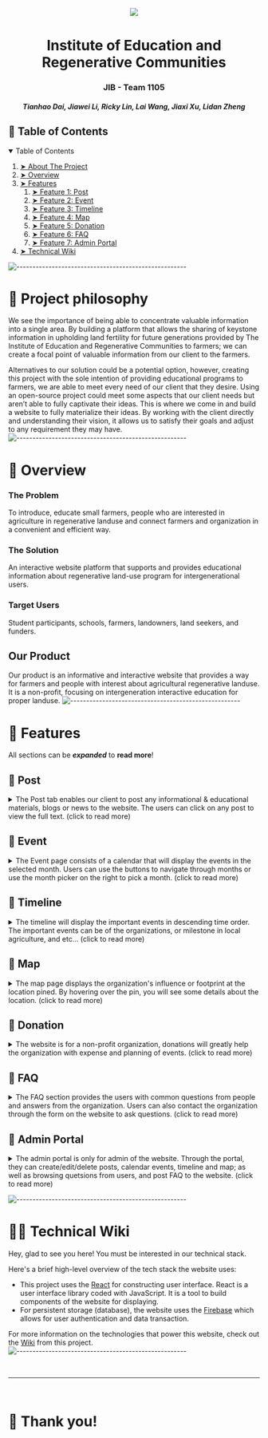 <p align="center"> 
  <img src="https://github.com/lzheng0212/JD_SLS1105/blob/main/GIF/main.png?raw=true">
<!--   <img src="https://icons-for-free.com/iconfiles/png/512/ant+design+++outlined+icons+block-1324441552634165667.png" alt="Logo" width="80px" height="80px"> -->
</p>
<h1 align="center"> Institute of Education and Regenerative Communities </h1>
<h3 align="center"> JIB - Team 1105 </h3>
<h5 align="center"> 
  Tianhao Dai, 
  Jiawei Li, 
Ricky Lin, 
Lai Wang, 
Jiaxi Xu, 
Lidan Zheng
 </h5>


<!-- TABLE OF CONTENTS -->
<h2 id="table-of-contents"> 📖 Table of Contents</h2>

<details open="open">
  <summary>Table of Contents</summary>
  <ol>
    <li><a href="#projectPhilosophy"> ➤ About The Project</a></li>
    <li><a href="#overview"> ➤ Overview</a></li>
    <li><a href="#feature"> ➤ Features </a>
       <ol>
        <li><a href="#post"> ➤ Feature 1: Post </a></li>
        <li><a href="#event"> ➤ Feature 2: Event </a></li>
        <li><a href="#timeline"> ➤ Feature 3: Timeline </a></li>
        <li><a href="#map"> ➤ Feature 4: Map </a></li>
        <li><a href="#donation"> ➤ Feature 5: Donation </a></li>
        <li><a href="#faq"> ➤ Feature 6: FAQ </a></li>
        <li><a href="#admin"> ➤ Feature 7: Admin Portal </a></li>
         </ol>
    </li>
    <li><a href="#wiki"> ➤ Technical Wiki</a></li>
  </ol>
</details>

![-----------------------------------------------------](https://raw.githubusercontent.com/andreasbm/readme/master/assets/lines/rainbow.png)
# 🧐 Project philosophy <a id="projectPhilosophy"></a>

We see the importance of being able to concentrate valuable information into a single area. By building a platform that allows the sharing of keystone information in upholding land fertility for future generations provided by The Institute of Education and Regenerative Communities to farmers; we can create a focal point of valuable information from our client to the farmers. 

Alternatives to our solution could be a potential option, however, creating this project with the sole intention of providing educational programs to farmers, we are able to meet every need of our client that they desire. Using an open-source project could meet some aspects that our client needs but aren’t able to fully captivate their ideas. This is where we come in and build a website to fully materialize their ideas. By working with the client directly and understanding their vision, it allows us to satisfy their goals and adjust to any requirement they may have. 
![-----------------------------------------------------](https://raw.githubusercontent.com/andreasbm/readme/master/assets/lines/rainbow.png)

# 📒 Overview <a id="overview"></a>

### The Problem
To introduce, educate small farmers, people who are interested in agriculture in regenerative landuse and connect farmers and organization in a convenient and efficient way.


### The Solution
An interactive website platform that supports and provides educational information about regenerative land-use program for intergenerational users.


### Target Users
Student participants, schools, farmers, landowners, land seekers, and funders.

## Our Product
Our product is an informative and interactive website that provides a way for farmers and people with interest about agricultural regenerative landuse. It is a non-profit, focusing on intergeneration interactive education for proper landuse.
![-----------------------------------------------------](https://raw.githubusercontent.com/andreasbm/readme/master/assets/lines/rainbow.png)

# 📲 Features <a id="feature"></a>
All sections can be **_expanded_** to **read more**!
## 🌟  Post <a id="post"></a>
<details>
  <summary>The Post tab enables our client to post any informational & educational materials, blogs or news to the website. The users can click on any post to view the full text. (click to read more)</summary>
  
  <img src="https://github.com/lzheng0212/JD_SLS1105/blob/main/GIF/post.png?raw=true">
</details>



## 🌟  Event <a id="event"></a>
<details>
  <summary>
The Event page consists of a calendar that will display the events in the selected month. Users can use the buttons to navigate through months or use the month picker on the right to pick a month. (click to read more)
  </summary>
  
  <img src="https://github.com/lzheng0212/JD_SLS1105/blob/main/GIF/calendar.png?raw=true">

  
  <h2> Click on event </h2>

When clicking on a specific event, the event details will be shown.

<img src="https://github.com/lzheng0212/JD_SLS1105/blob/main/GIF/calendar-s.png?raw=true">
  
 </details>



## 🌟  Timeline <a id="timeline"></a>
<details>
  <summary>The timeline will display the important events in descending time order. The important events can be of the organizations, or milestone in local agriculture, and etc... (click to read more)</summary>
  
<img src="https://github.com/lzheng0212/JD_SLS1105/blob/main/GIF/timeline.png?raw=true">

  <h2> Design </h2>
The timeline events are displayed in a carousel style. By designing it not in a traditional timeline style, the users can view through all the timeline events in the order of time to learn more about the development of the organization.
  
</details> 



## 🌟  Map <a id="map"></a>
<details>
<summary>The map page displays the organization's influence or footprint at the location pined. By hovering over the pin, you will see some details about the location. (click to read more)</summary>

<img src="https://github.com/lzheng0212/JD_SLS1105/blob/main/GIF/map.png?raw=true">

</details> 



## 🌟  Donation <a id="donation"></a>

<details>
<summary>The website is for a non-profit organization, donations will greatly help the organization with expense and planning of events. 
  (click to read more)</summary>

<img src="https://github.com/lzheng0212/JD_SLS1105/blob/main/GIF/donation.png?raw=true">
  
  <h2> Payment </h2>
  We are using Stripe to facilitate payments, and to ensure security. 

</details> 



## 🌟  FAQ <a id="faq"></a>
<details>
<summary> The FAQ section provides the users with common questions from people and answers from the organization. Users can also contact the organization through the form on the website to ask questions. (click to read more)</summary>

<img src="https://github.com/lzheng0212/JD_SLS1105/blob/main/GIF/faq.png?raw=true">
  
  <h2> Contact Us </h2>
  The page contains the form to send to the organization.
  
<img src="https://github.com/lzheng0212/JD_SLS1105/blob/main/GIF/contactus.png?raw=true">

</details> 



## 🌟  Admin Portal <a id="admin"></a>

<details>
<summary> The admin portal is only for admin of the website. Through the portal, they can create/edit/delete posts, calendar events, timeline and map; as well as browsing quetsions from users, and post FAQ to the website. (click to read more)</summary>
  
<img src="https://github.com/lzheng0212/JD_SLS1105/blob/main/GIF/EditPost.gif?raw=true">
  
<img src="https://github.com/lzheng0212/JD_SLS1105/blob/main/GIF/admin.png?raw=true">
</details> 


![-----------------------------------------------------](https://raw.githubusercontent.com/andreasbm/readme/master/assets/lines/rainbow.png)


# 👨‍💻 Technical Wiki <a id="wiki"></a>

Hey, glad to see you here! You must be interested in our technical stack. 

Here's a brief high-level overview of the tech stack the website uses:

- This project uses the [React](https://reactjs.org/) for constructing user interface. React is a user interface library coded with JavaScript. It is a tool to build components of the website for displaying.
- For persistent storage (database), the website uses the [Firebase](https://firebase.google.com/) which allows for user authentication and data transaction.

For more information on the technologies that power this website, check out the [Wiki](https://github.com/lzheng0212/JD_SLS1105/wiki/Technical-Wiki) from this project.
![-----------------------------------------------------](https://raw.githubusercontent.com/andreasbm/readme/master/assets/lines/rainbow.png)



<br />

---

<br />

# 💛 Thank you!
